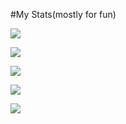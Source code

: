 #My Stats(mostly for fun)

![](http://github-profile-summary-cards.vercel.app/api/cards/profile-details?username=ramzel1414&theme=tokyonight)

![](http://github-profile-summary-cards.vercel.app/api/cards/repos-per-language?username=ramzel1414&theme=tokyonight)

![](http://github-profile-summary-cards.vercel.app/api/cards/most-commit-language?username=ramzel1414&theme=tokyonight)

![](http://github-profile-summary-cards.vercel.app/api/cards/stats?username=ramzel1414&theme=tokyonight)

![](http://github-profile-summary-cards.vercel.app/api/cards/productive-time?username=ramzel1414&theme=tokyonight&utcOffset=8)